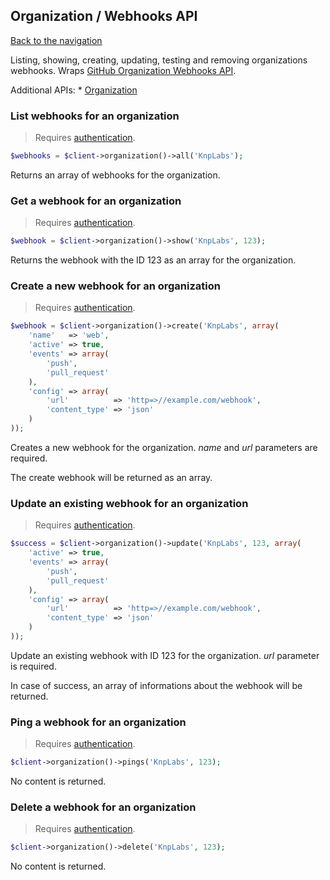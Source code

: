## Organization / Webhooks API

[Back to the navigation](README.md)

Listing, showing, creating, updating, testing and removing organizations webhooks. Wraps [GitHub Organization Webhooks API](https://developer.github.com/v3/orgs/hooks/).

Additional APIs: * [Organization](issue/organization.md)

### List webhooks for an organization

> Requires [authentication](../security.md).

```php
$webhooks = $client->organization()->all('KnpLabs');
```

Returns an array of webhooks for the organization.

### Get a webhook for an organization

> Requires [authentication](../security.md).

```php
$webhook = $client->organization()->show('KnpLabs', 123);
```

Returns the webhook with the ID 123 as an array for the organization.

### Create a new webhook for an organization

> Requires [authentication](../security.md).

```php
$webhook = $client->organization()->create('KnpLabs', array(
    'name'   => 'web',
    'active' => true,
    'events' => array(
        'push',
        'pull_request'
    ),
    'config' => array(
        'url'          => 'http=>//example.com/webhook',
        'content_type' => 'json'
    )
));
```

Creates a new webhook for the organization. *name* and *url* parameters are required.

The create webhook will be returned as an array.

### Update an existing webhook for an organization

> Requires [authentication](../security.md).

```php
$success = $client->organization()->update('KnpLabs', 123, array(
    'active' => true,
    'events' => array(
        'push',
        'pull_request'
    ),
    'config' => array(
        'url'          => 'http=>//example.com/webhook',
        'content_type' => 'json'
    )
));
```

Update an existing webhook with ID 123 for the organization. *url* parameter is required.

In case of success, an array of informations about the webhook will be returned.

### Ping a webhook for an organization

> Requires [authentication](../security.md).

```php
$client->organization()->pings('KnpLabs', 123);
```

No content is returned.

### Delete a webhook for an organization

> Requires [authentication](../security.md).

```php
$client->organization()->delete('KnpLabs', 123);
```

No content is returned.